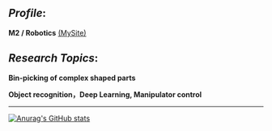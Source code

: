 ## *Profile*:
**M2 / Robotics** [(MySite)](https://sekiyanosaka.github.io/)

## *Research Topics*:

**Bin-picking of complex shaped parts**

**Object recognition，Deep Learning, Manipulator control**

---
[![Anurag's GitHub stats](https://github-readme-stats.vercel.app/api?username=SekiyaNosaka&count_private=true&show_icons=true&theme=dark)](https://github.com/anuraghazra/github-readme-stats)
